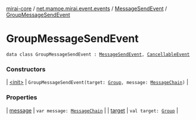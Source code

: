 [mirai-core](../../../index.md) / [net.mamoe.mirai.event.events](../../index.md) / [MessageSendEvent](../index.md) / [GroupMessageSendEvent](./index.md)

# GroupMessageSendEvent

`data class GroupMessageSendEvent : `[`MessageSendEvent`](../index.md)`, `[`CancellableEvent`](../../../net.mamoe.mirai.event/-cancellable-event/index.md)

### Constructors

| [&lt;init&gt;](-init-.md) | `GroupMessageSendEvent(target: `[`Group`](../../../net.mamoe.mirai.contact/-group/index.md)`, message: `[`MessageChain`](../../../net.mamoe.mirai.message.data/-message-chain/index.md)`)` |

### Properties

| [message](message.md) | `var message: `[`MessageChain`](../../../net.mamoe.mirai.message.data/-message-chain/index.md) |
| [target](target.md) | `val target: `[`Group`](../../../net.mamoe.mirai.contact/-group/index.md) |


